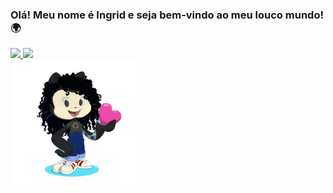 ### Olá! Meu nome é Ingrid e seja bem-vindo ao meu louco mundo! 🌍

<link rel="stylesheet" href="style.css">
<div>
<a href="https://github.com/ingridfreitas">
<img height="180em"src="https://github-readme-stats.vercel.app/api/top-langs/?username=ingridfreitas&layout=compact&langs_count=7&theme=dracula"/>
<img height="180em" src="https://github-readme-stats.vercel.app/api?username=ingridfreitas&show_icons=true&theme=dracula&include_all_commits=true&count_private=true"/>
</div>

<div class="cor">
  <img height="200px" src="octoindy.png" margin-left="auto" margin-right="auto" class="octo">
</div>

